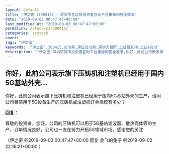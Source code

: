 ```yaml
---
layout: default
title: '伊之密（300415）- 深交所互动易投资者互动平台董秘问答全收录'
date: "2019-09-03 00:47:47+00:00"
last_modified_at: "2019-09-03 00:47:47+00:00"
permalink: /stock/sz/300415/
categories: szstock
cover: 
tags: "伊之密"
keywords: '"伊之密",300415,互动易,深证互动易,深圳交易所,上证易互动,上证e互动'
description: '"伊之密-深圳交易所投资者互动平台董秘问答全收录,你好，此前公司表示旗下压铸机和注塑机已经用于国内5G基站外壳的生产，请问公司目前用于5G设备生产的压铸机或注塑机订单规模有多少？"'
---
```


## 你好，此前公司表示旗下压铸机和注塑机已经用于国内5G基站外壳...

你好，此前公司表示旗下压铸机和注塑机已经用于国内5G基站外壳的生产，请问公司目前用于5G设备生产的压铸机或注塑机订单规模有多少？

**回复**：

尊敬的投资者，您好。公司的压铸机可以用于5G基站滤波器、散热壳体等的生产，订单情况良好，公司也一直在努力开拓5G领域市场。感谢您的关注 

（伊之密  @2019-09-03 00:47:47+00:00 回复 会飞的兔子  @2019-09-02 22:16:21+00:00 ）


